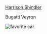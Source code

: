 [Harrison Shindler](harrison_shindler.md)

Bugatti Veyron

![favorite car](https://upload.wikimedia.org/wikipedia/commons/thumb/9/94/Bugatti_Veyron_16.4_%E2%80%93_Frontansicht_%283%29%2C_5._April_2012%2C_D%C3%BCsseldorf.jpg/1200px-Bugatti_Veyron_16.4_%E2%80%93_Frontansicht_%283%29%2C_5._April_2012%2C_D%C3%BCsseldorf.jpg)